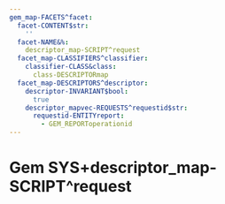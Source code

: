 ```yaml
---
gem_map-FACETS^facet:
  facet-CONTENT$str:
    ''
  facet-NAME&%:
    descriptor_map-SCRIPT^request
  facet_map-CLASSIFIERS^classifier:
    classifier-CLASS&class:
      class-DESCRIPTORmap
  facet_map-DESCRIPTORS^descriptor:
    descriptor-INVARIANT$bool:
      true
    descriptor_mapvec-REQUESTS^requestid$str:
      requestid-ENTITYreport:
        - GEM_REPORToperationid
---
```

# Gem SYS+descriptor_map-SCRIPT^request

